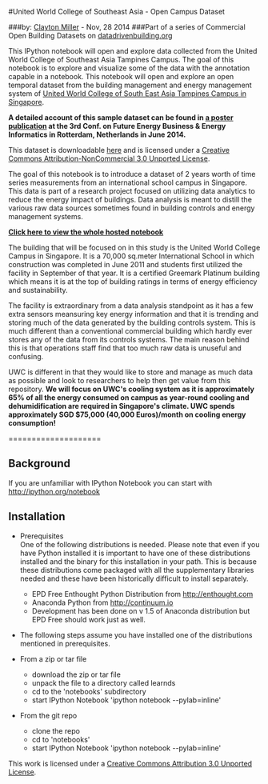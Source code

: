 #United World College of Southeast Asia - Open Campus Dataset

###by: [Clayton Miller](https://www.researchgate.net/profile/Clayton_Miller2) - Nov, 28 2014
###Part of a series of Commercial Open Building Datasets on [datadrivenbuilding.org](http://datadrivenbuilding.org/)

This IPython notebook will open and explore data collected from the United World College of Southeast Asia Tampines Campus. The goal of this notebook is to explore and visualize some of the data with the annotation capable in a notebook. This notebook will open and explore an open temporal dataset from the building management and energy management system of <a href="https://www.uwcsea.edu.sg/east-campus" target="_blank">United World College of South East Asia Tampines Campus in Singapore</a>. 

<b>A detailed account of this sample dataset can be found in <a href="https://www.researchgate.net/publication/263547828_A_seed_dataset_for_a_public_temporal_data_repository_for_energy_informatics_research_on_commercial_building_performance" target="_blank">a poster publication</a> at the 3rd Conf. on Future Energy Business & Energy Informatics in Rotterdam, Netherlands in June 2014.</b>

This dataset is downloadable <a href="https://www.dropbox.com/s/30nkwi671ad6lpe/RawData.zip?dl=0" target="_blank">here</a> and is licensed under a <a href="http://creativecommons.org/licenses/by-nc/3.0/" target="_blank">Creative Commons Attribution-NonCommercial 3.0 Unported License</a>. 

The goal of this notebook is to introduce a dataset of 2 years worth of time series measurements from an international school campus in Singapore. This data is part of a research project focused on utilizing data analytics to reduce the energy impact of buildings. Data analysis is meant to distill the various raw data sources sometimes found in building controls and energy management systems.

<b><a href="http://nbviewer.ipython.org/github/cmiller8/United-World-College-Open-Data/blob/master/UWC%20Sample%20Dataset%20Overview.ipynb" target="_blank">Click here to view the whole hosted notebook</b>

</a>
The building that will be focused on in this study is the United World College Campus in Singapore. It is a 70,000 sq.meter International School in which construction was completed in June 2011 and students first utilized the facility in September of that year. It is a certified Greemark Platinum building which means it is at the top of building ratings in terms of energy efficiency and sustainability.

The facility is extraordinary from a data analysis standpoint as it has a few extra sensors meansuring key energy information and that it is trending and storing much of the data generated by the building controls system. This is much different than a conventional commercial building which hardly ever stores any of the data from its controls systems. The main reason behind this is that operations staff find that too much raw data is unuseful and confusing.

UWC is different in that they would like to store and manage as much data as possible and look to researchers to help then get value from this repository. <b>We will focus on UWC's cooling system as it is approximately 65% of all the energy consumed on campus as year-round cooling and dehumidification are required in Singapore's climate. UWC spends approximately SGD $75,000 (40,000 Euros)/month on cooling energy consumption!</b>

====================

Background  
----------

If you are unfamiliar with IPython Notebook you can start with http://ipython.org/notebook


Installation  
------------

* Prerequisites  
One of the following distributions is needed. Please note that even if you have Python installed it is important to have one of these distributions installed and the binary for this installation in your path. This is because these distributions come packaged with all the supplementary libraries needed and these have been historically difficult to install separately.

  * EPD Free Enthought Python Distribution from http://enthought.com
  * Anaconda Python from http://continuum.io
  * Development has been done on v 1.5 of Anaconda distribution but EPD Free should work just as well.

* The following steps assume you have installed one of the distributions mentioned in prerequisites.

* From a zip or tar file
    * download the zip or tar file 
    * unpack the file to a directory called learnds
    * cd to the 'notebooks' subdirectory
    * start IPython Notebook 'ipython notebook --pylab=inline'
 
* From the git repo
    * clone the repo
    * cd to 'notebooks'
    * start IPython Notebook 'ipython notebook --pylab=inline'

This work is licensed under a [Creative Commons Attribution 3.0 Unported License](http://creativecommons.org/licenses/by/3.0/).

